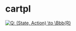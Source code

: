 # cartpl

<a href="https://www.codecogs.com/eqnedit.php?latex=Q:&space;(State,&space;Action)&space;\to&space;\Bbb{R}" target="_blank"><img src="https://latex.codecogs.com/svg.latex?Q:&space;(State,&space;Action)&space;\to&space;\Bbb{R}" title="Q: (State, Action) \to \Bbb{R}" /></a>
